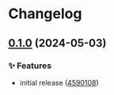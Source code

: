 # Changelog

## [0.1.0](https://github.com/Xenira/PiVrLoader/compare/v0.0.1...v0.1.0) (2024-05-03)


### ✨ Features

* initial release ([4590108](https://github.com/Xenira/PiVrLoader/commit/4590108aad5af9ed1d3e06bff46f315c7c7f5f9a))
